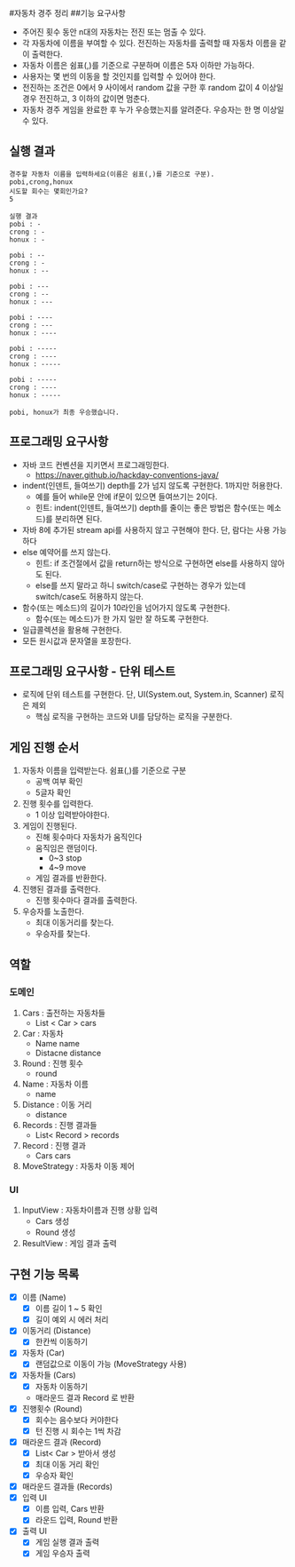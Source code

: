 #자동차 경주 정리
##기능 요구사항
- 주어진 횟수 동안 n대의 자동차는 전진 또는 멈출 수 있다.
- 각 자동차에 이름을 부여할 수 있다. 전진하는 자동차를 출력할 때 자동차 이름을 같이 출력한다.
- 자동차 이름은 쉼표(,)를 기준으로 구분하며 이름은 5자 이하만 가능하다.
- 사용자는 몇 번의 이동을 할 것인지를 입력할 수 있어야 한다.
- 전진하는 조건은 0에서 9 사이에서 random 값을 구한 후 random 값이 4 이상일 경우 전진하고, 3 이하의 값이면 멈춘다.
- 자동차 경주 게임을 완료한 후 누가 우승했는지를 알려준다. 우승자는 한 명 이상일 수 있다.


## 실행 결과
<pre><code>경주할 자동차 이름을 입력하세요(이름은 쉼표(,)를 기준으로 구분).
pobi,crong,honux
시도할 회수는 몇회인가요?
5

실행 결과
pobi : -
crong : -
honux : -

pobi : --
crong : -
honux : --

pobi : ---
crong : --
honux : ---

pobi : ----
crong : ---
honux : ----

pobi : -----
crong : ----
honux : -----

pobi : -----
crong : ----
honux : -----

pobi, honux가 최종 우승했습니다.</code></pre>

## 프로그래밍 요구사항
- 자바 코드 컨벤션을 지키면서 프로그래밍한다.
    - https://naver.github.io/hackday-conventions-java/
- indent(인덴트, 들여쓰기) depth를 2가 넘지 않도록 구현한다. 1까지만 허용한다.
    - 예를 들어 while문 안에 if문이 있으면 들여쓰기는 2이다.
    - 힌트: indent(인덴트, 들여쓰기) depth를 줄이는 좋은 방법은 함수(또는 메소드)를 분리하면 된다.
- 자바 8에 추가된 stream api를 사용하지 않고 구현해야 한다. 단, 람다는 사용 가능하다
- else 예약어를 쓰지 않는다.
    - 힌트: if 조건절에서 값을 return하는 방식으로 구현하면 else를 사용하지 않아도 된다.
    - else를 쓰지 말라고 하니 switch/case로 구현하는 경우가 있는데 switch/case도 허용하지 않는다.
- 함수(또는 메소드)의 길이가 10라인을 넘어가지 않도록 구현한다.
    - 함수(또는 메소드)가 한 가지 일만 잘 하도록 구현한다.
- 일급콜렉션을 활용해 구현한다.
- 모든 원시값과 문자열을 포장한다.


## 프로그래밍 요구사항 - 단위 테스트
- 로직에 단위 테스트를 구현한다. 단, UI(System.out, System.in, Scanner) 로직은 제외
    - 핵심 로직을 구현하는 코드와 UI를 담당하는 로직을 구분한다.



## 게임 진행 순서
1. 자동차 이름을 입력받는다. 쉼표(,)를 기준으로 구분
   - 공백 여부 확인
   - 5글자 확인
2. 진행 횟수를 입력한다.
   - 1 이상 입력받아야한다.
3. 게임이 진행된다.
   - 진해 횟수마다 자동차가 움직인다
   - 움직임은 랜덤이다.
      - 0~3 stop
      - 4~9 move
   - 게임 결과를 반환한다.
4. 진행된 결과를 출력한다.
   - 진행 횟수마다 결과를 출력한다.
5. 우승자를 노출한다.
   - 최대 이동거리를 찾는다.
   - 우승자를 찾는다.


## 역할
### 도메인
1. Cars : 출전하는 자동차들
   - List < Car > cars
2. Car : 자동차
   - Name name
   - Distacne distance
3. Round : 진행 횟수
   - round
4. Name : 자동차 이름
   - name
5. Distance : 이동 거리
   - distance
6. Records : 진행 결과들
   - List< Record > records
7. Record : 진행 결과
   - Cars cars
8. MoveStrategy : 자동차 이동 제어


### UI
1. InputView : 자동차이름과 진행 상황 입력
   - Cars 생성
   - Round 생성
2. ResultView : 게임 결과 출력

## 구현 기능 목록 
- [x] 이름 (Name)
    - [x] 이름 길이 1 ~ 5 확인
    - [x] 길이 예외 시 에러 처리
- [x] 이동거리 (Distance)
    - [x] 한칸씩 이동하기
- [x] 자동차 (Car)
   - [x] 랜덤값으로 이동이 가능 (MoveStrategy 사용)
- [x] 자동차들 (Cars)
   - [x] 자동차 이동하기
   - 매라운드 결과 Record 로 반환
- [x] 진행횟수 (Round)
   - [x] 회수는 음수보다 커야한다
   - [x] 턴 진행 시 회수는 1씩 차감
- [x] 매라운드 결과 (Record)
   - [x] List< Car > 받아서 생성
   - [x] 최대 이동 거리 확인
   - [x] 우승자 확인
- [x] 매라운드 결과들 (Records)
- [x] 입력 UI
   - [x] 이름 입력, Cars 반환
   - [x] 라운드 입력, Round 반환
- [x] 출력 UI
   - [x] 게임 실행 결과 출력
   - [x] 게임 우승자 출력